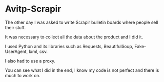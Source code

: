 # Avitp-Scrapir

The other day I was asked to write Scrapir bulletin boards where people sell their stuff.

It was necessary to collect all the data about the product and I did it.

I used Python and its libraries such as Requests, BeautifulSoup, Fake-UserAgent, lxml, csv.

I also had to use a proxy.

You can see what I did in the end, I know my code is not perfect and there is much to work on.
